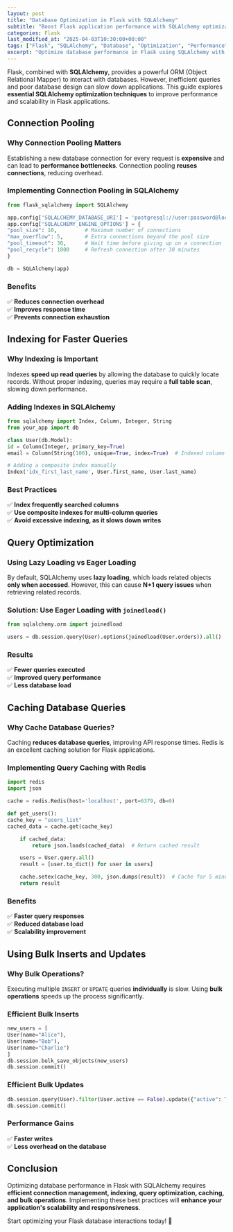 ```yaml
---
layout: post
title: "Database Optimization in Flask with SQLAlchemy"
subtitle: "Boost Flask application performance with SQLAlchemy optimizations"
categories: Flask
last_modified_at: "2025-04-03T10:30:00+00:00"
tags: ["Flask", "SQLAlchemy", "Database", "Optimization", "Performance", "PostgreSQL", "MySQL"]
excerpt: "Optimize database performance in Flask using SQLAlchemy with indexing, connection pooling, query optimization, and caching strategies. Learn best practices to enhance efficiency and scalability."
---
```

Flask, combined with **SQLAlchemy**, provides a powerful ORM (Object Relational Mapper) to interact with databases. However, inefficient queries and poor database design can slow down applications. This guide explores **essential SQLAlchemy optimization techniques** to improve performance and scalability in Flask applications.

## Connection Pooling

### Why Connection Pooling Matters

Establishing a new database connection for every request is **expensive** and can lead to **performance bottlenecks**. Connection pooling **reuses connections**, reducing overhead.

### Implementing Connection Pooling in SQLAlchemy

```python
from flask_sqlalchemy import SQLAlchemy

app.config['SQLALCHEMY_DATABASE_URI'] = 'postgresql://user:password@localhost/dbname'
app.config['SQLALCHEMY_ENGINE_OPTIONS'] = {
"pool_size": 10,         # Maximum number of connections
"max_overflow": 5,       # Extra connections beyond the pool size
"pool_timeout": 30,      # Wait time before giving up on a connection
"pool_recycle": 1800     # Refresh connection after 30 minutes
}

db = SQLAlchemy(app)
```

### Benefits
✅ **Reduces connection overhead**  
✅ **Improves response time**  
✅ **Prevents connection exhaustion**

## Indexing for Faster Queries

### Why Indexing is Important

Indexes **speed up read queries** by allowing the database to quickly locate records. Without proper indexing, queries may require a **full table scan**, slowing down performance.

### Adding Indexes in SQLAlchemy

```python
from sqlalchemy import Index, Column, Integer, String
from your_app import db

class User(db.Model):
id = Column(Integer, primary_key=True)
email = Column(String(100), unique=True, index=True)  # Indexed column

# Adding a composite index manually
Index('idx_first_last_name', User.first_name, User.last_name)
```

### Best Practices
✅ **Index frequently searched columns**  
✅ **Use composite indexes for multi-column queries**  
✅ **Avoid excessive indexing, as it slows down writes**

## Query Optimization

### Using Lazy Loading vs Eager Loading

By default, SQLAlchemy uses **lazy loading**, which loads related objects **only when accessed**. However, this can cause **N+1 query issues** when retrieving related records.

### Solution: Use **Eager Loading** with `joinedload()`

```python
from sqlalchemy.orm import joinedload

users = db.session.query(User).options(joinedload(User.orders)).all()
```

### Results
✅ **Fewer queries executed**  
✅ **Improved query performance**  
✅ **Less database load**

## Caching Database Queries

### Why Cache Database Queries?

Caching **reduces database queries**, improving API response times. Redis is an excellent caching solution for Flask applications.

### Implementing Query Caching with Redis

```python
import redis
import json

cache = redis.Redis(host='localhost', port=6379, db=0)

def get_users():
cache_key = "users_list"
cached_data = cache.get(cache_key)

    if cached_data:
        return json.loads(cached_data)  # Return cached result

    users = User.query.all()
    result = [user.to_dict() for user in users]

    cache.setex(cache_key, 300, json.dumps(result))  # Cache for 5 minutes
    return result
```

### Benefits
✅ **Faster query responses**  
✅ **Reduced database load**  
✅ **Scalability improvement**

## Using Bulk Inserts and Updates

### Why Bulk Operations?

Executing multiple `INSERT` or `UPDATE` queries **individually** is slow. Using **bulk operations** speeds up the process significantly.

### Efficient Bulk Inserts

```python
new_users = [
User(name="Alice"),
User(name="Bob"),
User(name="Charlie")
]
db.session.bulk_save_objects(new_users)
db.session.commit()
```

### Efficient Bulk Updates

```python
db.session.query(User).filter(User.active == False).update({"active": True})
db.session.commit()
```

### Performance Gains
✅ **Faster writes**  
✅ **Less overhead on the database**

## Conclusion

Optimizing database performance in Flask with SQLAlchemy requires **efficient connection management, indexing, query optimization, caching, and bulk operations**. Implementing these best practices will **enhance your application's scalability and responsiveness**.

Start optimizing your Flask database interactions today! 🚀  
